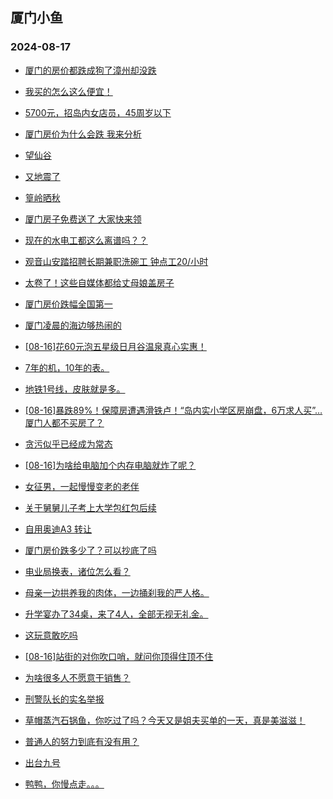 ## 厦门小鱼 
### 2024-08-17

+ [厦门的房价都跌成狗了漳州却没跌](http://bbs.xmfish.com/read-htm-tid-18232565.html)

+ [我买的怎么这么便宜！](http://bbs.xmfish.com/read-htm-tid-18232458.html)

+ [5700元，招岛内女店员，45周岁以下](http://bbs.xmfish.com/read-htm-tid-18232543.html)

+ [厦门房价为什么会跌 我来分析](http://bbs.xmfish.com/read-htm-tid-18232408.html)

+ [望仙谷](http://bbs.xmfish.com/read-htm-tid-18232405.html)

+ [又地震了](http://bbs.xmfish.com/read-htm-tid-18232404.html)

+ [篁岭晒秋](http://bbs.xmfish.com/read-htm-tid-18232403.html)

+ [厦门房子免费送了 大家快来领](http://bbs.xmfish.com/read-htm-tid-18232562.html)

+ [现在的水电工都这么离谱吗？？](http://bbs.xmfish.com/read-htm-tid-18232607.html)

+ [观音山安踏招聘长期兼职洗碗工 钟点工20/小时](http://bbs.xmfish.com/read-htm-tid-18232577.html)

+ [太卷了！这些自媒体都给丈母娘盖房子](http://bbs.xmfish.com/read-htm-tid-18232611.html)

+ [厦门房价跌幅全国第一](http://bbs.xmfish.com/read-htm-tid-18232644.html)

+ [厦门凌晨的海边够热闹的](http://bbs.xmfish.com/read-htm-tid-18232642.html)

+ [[08-16]花60元泡五星级日月谷温泉真心实惠！](http://bbs.xmfish.com/read-htm-tid-18232675.html)

+ [7年的机，10年的表。](http://bbs.xmfish.com/read-htm-tid-18232524.html)

+ [地铁1号线，皮肤就是多。](http://bbs.xmfish.com/read-htm-tid-18232628.html)

+ [[08-16]暴跌89%！保障房遭遇滑铁卢！“岛内实小学区房崩盘，6万求人买”…厦门人都不买房了？](http://bbs.xmfish.com/read-htm-tid-18232715.html)

+ [贪污似乎已经成为常态](http://bbs.xmfish.com/read-htm-tid-18232767.html)

+ [[08-16]为啥给电脑加个内存电脑就炸了呢？](http://bbs.xmfish.com/read-htm-tid-18232672.html)

+ [女征男，一起慢慢变老的老伴](http://bbs.xmfish.com/read-htm-tid-18232676.html)

+ [关于舅舅儿子考上大学包红包后续](http://bbs.xmfish.com/read-htm-tid-18232796.html)

+ [自用奥迪A3 转让](http://bbs.xmfish.com/read-htm-tid-18232757.html)

+ [厦门房价跌多少了？可以抄底了吗](http://bbs.xmfish.com/read-htm-tid-18232755.html)

+ [电业局换表，诸位怎么看？](http://bbs.xmfish.com/read-htm-tid-18232720.html)

+ [母亲一边拱养我的肉体，一边捅刹我的严人格。](http://bbs.xmfish.com/read-htm-tid-18232790.html)

+ [升学宴办了34桌，来了4人，全部无视无礼金。](http://bbs.xmfish.com/read-htm-tid-18232952.html)

+ [这玩意敢吃吗](http://bbs.xmfish.com/read-htm-tid-18232792.html)

+ [[08-16]站街的对你吹口哨，就问你顶得住顶不住](http://bbs.xmfish.com/read-htm-tid-18232849.html)

+ [为啥很多人不愿意干销售？](http://bbs.xmfish.com/read-htm-tid-18232777.html)

+ [刑警队长的实名举报](http://bbs.xmfish.com/read-htm-tid-18232764.html)

+ [草帽蒸汽石锅鱼，你吃过了吗？今天又是姐夫买单的一天，真是美滋滋！](http://bbs.xmfish.com/read-htm-tid-18232818.html)

+ [普通人的努力到底有没有用？](http://bbs.xmfish.com/read-htm-tid-18232826.html)

+ [出台九号](http://bbs.xmfish.com/read-htm-tid-18232795.html)

+ [鸭鸭，你慢点走。。。](http://bbs.xmfish.com/read-htm-tid-18232828.html)

